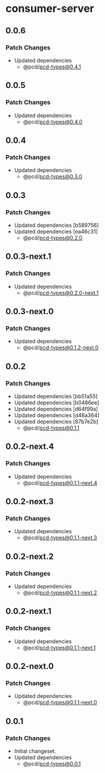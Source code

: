 # consumer-server

## 0.0.6

### Patch Changes

- Updated dependencies
  - @pcd/pcd-types@0.4.1

## 0.0.5

### Patch Changes

- Updated dependencies
  - @pcd/pcd-types@0.4.0

## 0.0.4

### Patch Changes

- Updated dependencies
  - @pcd/pcd-types@0.3.0

## 0.0.3

### Patch Changes

- Updated dependencies [b589756]
- Updated dependencies [ea46c31]
  - @pcd/pcd-types@0.2.0

## 0.0.3-next.1

### Patch Changes

- Updated dependencies
  - @pcd/pcd-types@0.2.0-next.1

## 0.0.3-next.0

### Patch Changes

- Updated dependencies
  - @pcd/pcd-types@0.1.2-next.0

## 0.0.2

### Patch Changes

- Updated dependencies [bb51a55]
- Updated dependencies [b0486ee]
- Updated dependencies [d64f99a]
- Updated dependencies [d46a364]
- Updated dependencies [87b7e2b]
  - @pcd/pcd-types@0.1.1

## 0.0.2-next.4

### Patch Changes

- Updated dependencies
  - @pcd/pcd-types@0.1.1-next.4

## 0.0.2-next.3

### Patch Changes

- Updated dependencies
  - @pcd/pcd-types@0.1.1-next.3

## 0.0.2-next.2

### Patch Changes

- Updated dependencies
  - @pcd/pcd-types@0.1.1-next.2

## 0.0.2-next.1

### Patch Changes

- Updated dependencies
  - @pcd/pcd-types@0.1.1-next.1

## 0.0.2-next.0

### Patch Changes

- Updated dependencies
  - @pcd/pcd-types@0.1.1-next.0

## 0.0.1

### Patch Changes

- Initial changeset.
- Updated dependencies
  - @pcd/pcd-types@0.0.1
